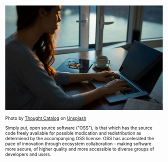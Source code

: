 ![welcome image](../images/image-1.jpg)

Photo by <a href="https://unsplash.com/@thoughtcatalog?utm_source=unsplash&utm_medium=referral&utm_content=creditCopyText">Thought Catalog</a> on <a href="https://unsplash.com/s/photos/smiling-woman-business?utm_source=unsplash&utm_medium=referral&utm_content=creditCopyText">Unsplash</a>

Simply put, open source software ("OSS"), is that which has the source code freely available for possible modication and redistribution as determiend by the accompanying OSS license.  OSS has accelerated the pace of innovation through ecosystem collaboration - making software more secure, of higher quality and more accessible to diverse groups of developers and users.

  
